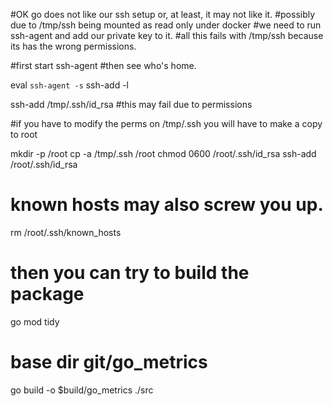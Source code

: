 #OK go does not like our ssh setup or, at least, it may not like it.
#possibly due to /tmp/ssh being mounted as read only under docker
#we need to run ssh-agent and add our private key to it.
#all this fails with /tmp/ssh because its has the wrong permissions.


#first start ssh-agent
#then see who's home.

eval `ssh-agent -s`
ssh-add -l


ssh-add /tmp/.ssh/id_rsa
#this may fail due to permissions

#if you have to modify the perms on  /tmp/.ssh you will have to make a copy to root
 
mkdir -p /root
cp -a  /tmp/.ssh /root
chmod 0600 /root/.ssh/id_rsa
ssh-add /root/.ssh/id_rsa

# known hosts may also screw you up.
rm /root/.ssh/known_hosts

# then you can try to build the package
go mod tidy

# base dir git/go_metrics 

go build -o $build/go_metrics ./src

